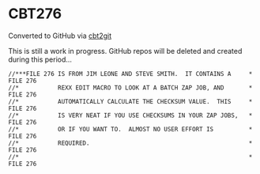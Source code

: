 # CBT276
Converted to GitHub via [cbt2git](https://github.com/wizardofzos/cbt2git)

This is still a work in progress. GitHub repos will be deleted and created during this period...

```
//***FILE 276 IS FROM JIM LEONE AND STEVE SMITH.  IT CONTAINS A     *   FILE 276
//*           REXX EDIT MACRO TO LOOK AT A BATCH ZAP JOB, AND       *   FILE 276
//*           AUTOMATICALLY CALCULATE THE CHECKSUM VALUE.  THIS     *   FILE 276
//*           IS VERY NEAT IF YOU USE CHECKSUMS IN YOUR ZAP JOBS,   *   FILE 276
//*           OR IF YOU WANT TO.  ALMOST NO USER EFFORT IS          *   FILE 276
//*           REQUIRED.                                             *   FILE 276
//*                                                                 *   FILE 276
```
